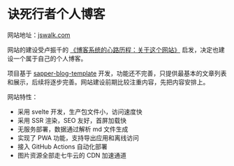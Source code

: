 # 诀死行者个人博客

网站地址：[jswalk.com](http://jswalk.com)

网站的建设受卢振千的 [《博客系统的心路历程：关于这个网站》](https://lblog.luzhenqian.top/blog/blog-evolution/) 启发，决定也建设一个属于自己的个人博客。

项目基于 <a href="https://github.com/Charca/sapper-blog-template" target="_blank">sapper-blog-template</a> 开发，功能还不完善，只提供最基本的文章列表和展示，后续将逐步完善。网站建设前期比较注重内容，先把内容安排上。

网站特性：

- 采用 svelte 开发，生产包文件小，访问速度快
- 采用 SSR 渲染，SEO 友好，首屏加载快
- 无服务部署，数据通过解析 md 文件生成
- 实现了 PWA 功能，支持导出应用和离线访问
- 接入 GitHub Actions 自动化部署
- 图片资源全部走七牛云的 CDN 加速通道

